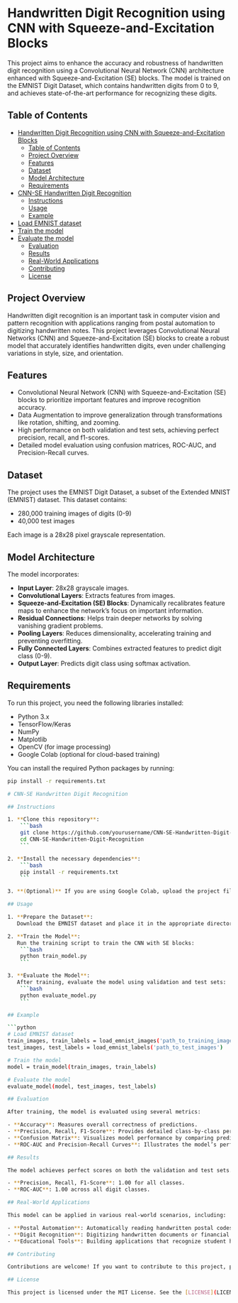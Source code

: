 # Handwritten Digit Recognition using CNN with Squeeze-and-Excitation Blocks

This project aims to enhance the accuracy and robustness of handwritten digit recognition using a Convolutional Neural Network (CNN) architecture enhanced with Squeeze-and-Excitation (SE) blocks. The model is trained on the EMNIST Digit Dataset, which contains handwritten digits from 0 to 9, and achieves state-of-the-art performance for recognizing these digits.

## Table of Contents
- [Handwritten Digit Recognition using CNN with Squeeze-and-Excitation Blocks](#handwritten-digit-recognition-using-cnn-with-squeeze-and-excitation-blocks)
  - [Table of Contents](#table-of-contents)
  - [Project Overview](#project-overview)
  - [Features](#features)
  - [Dataset](#dataset)
  - [Model Architecture](#model-architecture)
  - [Requirements](#requirements)
- [CNN-SE Handwritten Digit Recognition](#cnn-se-handwritten-digit-recognition)
  - [Instructions](#instructions)
  - [Usage](#usage)
  - [Example](#example)
- [Load EMNIST dataset](#load-emnist-dataset)
- [Train the model](#train-the-model)
- [Evaluate the model](#evaluate-the-model)
  - [Evaluation](#evaluation)
  - [Results](#results)
  - [Real-World Applications](#real-world-applications)
  - [Contributing](#contributing)
  - [License](#license)

## Project Overview

Handwritten digit recognition is an important task in computer vision and pattern recognition with applications ranging from postal automation to digitizing handwritten notes. This project leverages Convolutional Neural Networks (CNN) and Squeeze-and-Excitation (SE) blocks to create a robust model that accurately identifies handwritten digits, even under challenging variations in style, size, and orientation.

## Features
- Convolutional Neural Network (CNN) with Squeeze-and-Excitation (SE) blocks to prioritize important features and improve recognition accuracy.
- Data Augmentation to improve generalization through transformations like rotation, shifting, and zooming.
- High performance on both validation and test sets, achieving perfect precision, recall, and f1-scores.
- Detailed model evaluation using confusion matrices, ROC-AUC, and Precision-Recall curves.

## Dataset

The project uses the EMNIST Digit Dataset, a subset of the Extended MNIST (EMNIST) dataset. This dataset contains:

- 280,000 training images of digits (0-9)
- 40,000 test images

Each image is a 28x28 pixel grayscale representation.

## Model Architecture

The model incorporates:

- **Input Layer**: 28x28 grayscale images.
- **Convolutional Layers**: Extracts features from images.
- **Squeeze-and-Excitation (SE) Blocks**: Dynamically recalibrates feature maps to enhance the network’s focus on important information.
- **Residual Connections**: Helps train deeper networks by solving vanishing gradient problems.
- **Pooling Layers**: Reduces dimensionality, accelerating training and preventing overfitting.
- **Fully Connected Layers**: Combines extracted features to predict digit class (0-9).
- **Output Layer**: Predicts digit class using softmax activation.

## Requirements

To run this project, you need the following libraries installed:

- Python 3.x
- TensorFlow/Keras
- NumPy
- Matplotlib
- OpenCV (for image processing)
- Google Colab (optional for cloud-based training)

You can install the required Python packages by running:

```bash
pip install -r requirements.txt

# CNN-SE Handwritten Digit Recognition

## Instructions

1. **Clone this repository**:
    ```bash
    git clone https://github.com/yourusername/CNN-SE-Handwritten-Digit-Recognition.git
    cd CNN-SE-Handwritten-Digit-Recognition
    ```

2. **Install the necessary dependencies**:
    ```bash
    pip install -r requirements.txt
    ```

3. **(Optional)** If you are using Google Colab, upload the project files to your Google Drive.

## Usage

1. **Prepare the Dataset**:  
   Download the EMNIST dataset and place it in the appropriate directory (or load it directly in Colab).

2. **Train the Model**:  
   Run the training script to train the CNN with SE blocks:
    ```bash
    python train_model.py
    ```

3. **Evaluate the Model**:  
   After training, evaluate the model using validation and test sets:
    ```bash
    python evaluate_model.py
    ```

## Example

```python
# Load EMNIST dataset
train_images, train_labels = load_emnist_images('path_to_training_images')
test_images, test_labels = load_emnist_labels('path_to_test_images')

# Train the model
model = train_model(train_images, train_labels)

# Evaluate the model
evaluate_model(model, test_images, test_labels)

## Evaluation

After training, the model is evaluated using several metrics:

- **Accuracy**: Measures overall correctness of predictions.
- **Precision, Recall, F1-Score**: Provides detailed class-by-class performance.
- **Confusion Matrix**: Visualizes model performance by comparing predictions to true labels.
- **ROC-AUC and Precision-Recall Curves**: Illustrates the model’s performance in distinguishing digit classes.

## Results

The model achieves perfect scores on both the validation and test sets. Key performance metrics:

- **Precision, Recall, F1-Score**: 1.00 for all classes.
- **ROC-AUC**: 1.00 across all digit classes.

## Real-World Applications

This model can be applied in various real-world scenarios, including:

- **Postal Automation**: Automatically reading handwritten postal codes or addresses.
- **Digit Recognition**: Digitizing handwritten documents or financial records.
- **Educational Tools**: Building applications that recognize student handwriting on exams or assignments.

## Contributing

Contributions are welcome! If you want to contribute to this project, please open an issue or submit a pull request.

## License

This project is licensed under the MIT License. See the [LICENSE](LICENSE) file for more details.
